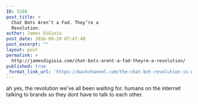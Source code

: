 ```yaml
---
ID: 5208
post_title: >
  Chat Bots Aren’t a Fad. They’re a
  Revolution.
author: James DiGioia
post_date: 2016-09-20 07:47:40
post_excerpt: ""
layout: post
permalink: >
  http://jamesdigioia.com/chat-bots-arent-a-fad-theyre-a-revolution/
published: true
_format_link_url: 'https://backchannel.com/the-chat-bot-revolution-is-upon-us-f3fa9e0b380#.nq56vjkab'
---
```

ah yes, the revolution we've all been waiting for. humans on the internet talking to brands so they dont have to talk to each other.